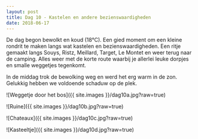```yaml
---
layout: post
title: Dag 10 - Kastelen en andere bezienswaardigheden
date: 2018-06-17
---
```

De dag begon bewolkt en koud (18°C). Een gied moment om een kleine rondrit te maken langs wat kastelen en bezienswaardigheden. Een ritje gemaakt langs Souys, Ristz, Meillard, Target, Le Montet en weer terug naar de camping. Alles weer met de korte route waarbij je allerlei leuke dorpjes en smalle weggetjes tegenkomt.

In de middag trok de bewolking weg en werd het erg warm in de zon. Gelukkig hebben we voldoende schaduw op de plek.


![Weggetje door het bos]({{ site.images }}/dag10a.jpg?raw=true)


![Ruine]({{ site.images }}/dag10b.jpg?raw=true)

![Chateaux]({{ site.images }}/dag10c.jpg?raw=true)

![Kasteeltje]({{ site.images }}/dag10d.jpg?raw=true)